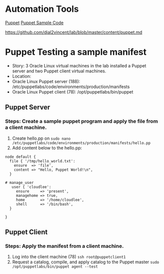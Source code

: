 # Automation Tools 
[Puppet](https://github.com/dial2vincent/lab/blob/master/content/puppet.md)
[Puppet Sample Code](https://github.com/dial2vincent/lab/blob/master/content/puppet.md)



https://github.com/dial2vincent/lab/blob/master/content/puppet.md
# Puppet Testing a sample manifest
- Story: 3 Oracle Linux virtual machines in the lab installed a Puppet server and two Puppet client virtual machines.
- Location: 
- Oracle Linux Puppet server (188): /etc/puppetlabs/code/environments/production/manifests
- Oracle Linux Puppet client (78): /opt/puppetlabs/bin/puppet

## Puppet Server 

### Steps: Create a sample puppet program and apply the file from a client machine.
 1. Create hello.pp on 
  `sudo nano  /etc/puppetlabs/code/environments/production/manifests/hello.pp`
 2. Add content below to the hello.pp:
~~~
node default {
  file { '/tmp/hello_world.txt':
    ensure  => 'file',
    content => "Hello, Puppet World!\n",
  }

# manage_user
   user { 'cloudlee':
     ensure     => 'present',
     managehome => true,
     home       => '/home/cloudlee',
     shell      => '/bin/bash',
  }

}
~~~

## Puppet Client
### Steps: Apply the manifest from a client machine.
 1. Log into the client machine (78) 
  `ssh root@puppetclient1`
 2. Request a catalog, compile, and apply catalog to the Puppet master
  `sudo /opt/puppetlabs/bin/puppet agent --test`
